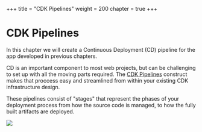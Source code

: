 +++
title = "CDK Pipelines"
weight = 200
chapter = true
+++

# CDK Pipelines

In this chapter we will create a Continuous Deployment (CD) pipeline for the app developed in previous chapters.

CD is an important component to most web projects, but can be challenging to set up with all the moving parts required. The [CDK Pipelines](https://docs.aws.amazon.com/cdk/latest/guide/cdk_pipeline.html) construct makes that proccess easy and streamlined from within your existing CDK infrastructure design.

These pipelines consist of "stages" that represent the phases of your deployment process from how the source code is managed, to how the fully built artifacts are deployed.

![](./200-pipelines/pipeline-stages.png)
